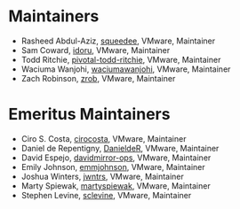# Maintainers

- Rasheed Abdul-Aziz, [squeedee](https://github.com/squeedee), VMware, Maintainer
- Sam Coward, [idoru](https://github.com/idoru), VMware, Maintainer
- Todd Ritchie, [pivotal-todd-ritchie](https://github.com/pivotal-todd-ritchie), VMware, Maintainer
- Waciuma Wanjohi, [waciumawanjohi](https://github.com/waciumawanjohi), VMware, Maintainer
- Zach Robinson, [zrob](https://github.com/zrob), VMware, Maintainer

# Emeritus Maintainers

- Ciro S. Costa, [cirocosta](https://github.com/cirocosta), VMware, Maintainer
- Daniel de Repentigny, [DanieldeR](https://github.com/danielder), VMware, Maintainer
- David Espejo, [davidmirror-ops](https://github.com/davidmirror-ops), VMware, Maintainer
- Emily Johnson, [emmjohnson](https://github.com/emmjohnson), VMware, Maintainer
- Joshua Winters, [jwntrs](https://github.com/jwntrs), VMware, Maintainer
- Marty Spiewak, [martyspiewak](https://github.com/martyspiewak), VMware, Maintainer
- Stephen Levine, [sclevine](https://github.com/sclevine), VMware, Maintainer